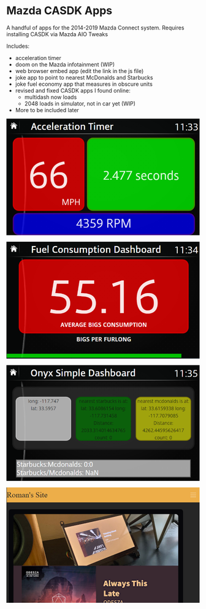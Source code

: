 # Mazda CASDK Apps
 
A handful of apps for the 2014-2019 Mazda Connect system. Requires installing CASDK via Mazda AIO Tweaks

Includes:
- acceleration timer
- doom on the Mazda infotainment (WIP)
- web browser embed app (edit the link in the js file)
- joke app to point to nearest McDonalds and Starbucks
- joke fuel economy app that measures in obscure units
- revised and fixed CASDK apps I found online:
  - multidash now loads
  - 2048 loads in simulator, not in car yet (WIP)
- More to be included later

![accelTimer](/screenshots/accelTimer.png)

![fuelConsumption](/screenshots/fuelConsumption.png)

![starbucksMcdonalds](/screenshots/starbucksMcdonalds.png)

![webEmbed](/screenshots/webEmbed.png)
